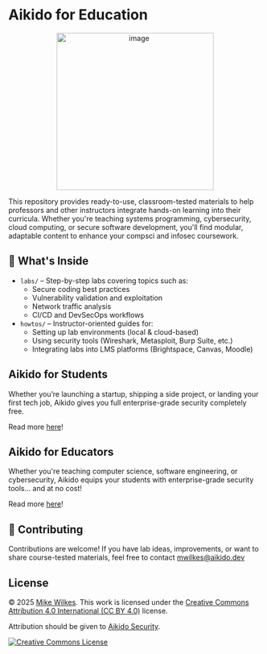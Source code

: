 # Aikido for Education
<p align="center">
  <img align="center" width="312" height="312" alt="image" src="https://github.com/user-attachments/assets/a0a2bbb5-0ec2-4562-a2d9-79643812f813" />
</p>
This repository provides ready-to-use, classroom-tested materials to help professors and other instructors integrate hands-on learning into their curricula. Whether you're teaching systems programming, cybersecurity, cloud computing, or secure software development, you'll find modular, adaptable content to enhance your compsci and infosec coursework.

## 🧪 What's Inside

- `labs/` – Step-by-step labs covering topics such as:
  - Secure coding best practices
  - Vulnerability validation and exploitation
  - Network traffic analysis
  - CI/CD and DevSecOps workflows
- `howtos/` – Instructor-oriented guides for:
  - Setting up lab environments (local & cloud-based)
  - Using security tools (Wireshark, Metasploit, Burp Suite, etc.)
  - Integrating labs into LMS platforms (Brightspace, Canvas, Moodle)

## Aikido for Students

Whether you’re launching a startup, shipping a side project, or landing your first tech job, Aikido gives you full enterprise-grade security completely free.

Read more [here](https://www.aikido.dev/aikido-for-students)!

## Aikido for Educators

Whether you're teaching computer science, software engineering, or cybersecurity, Aikido equips your students with enterprise-grade security tools... and at no cost!

Read more [here](https://www.aikido.dev/aikido-for-higher-education)!

## 🤝 Contributing

Contributions are welcome! If you have lab ideas, improvements, or want to share course-tested materials, feel free to contact [mwilkes\@aikido.dev](mailto:mwilkes\@example.com?subject=education-repo)

## License

© 2025 [Mike Wilkes](https://www.linkedin.com/in/eclectiqus/). This work is licensed under the [Creative Commons Attribution 4.0 International (CC BY 4.0)](https://creativecommons.org/licenses/by/4.0/) license.

Attribution should be given to [Aikido Security](https://aikido.dev).

[![Creative Commons License](https://licensebuttons.net/l/by/4.0/88x31.png)](https://creativecommons.org/licenses/by/4.0/)
